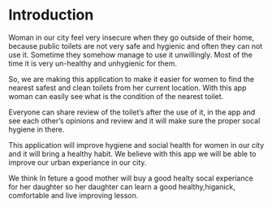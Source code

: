 # Introduction

Woman in our city feel very insecure when they go outside of their home, because public toilets are not very safe and hygienic and often they can not use it. Sometime they somehow manage to use it unwillingly. Most of the time it is very un-healthy and unhygienic for them.

So, we are making this application to make it easier for women to find the nearest safest and clean toilets from her current location. With this app woman can easily see what is the condition of the nearest toilet. 

Everyone can share review of the toilet’s after the use of it, in the app and see each other’s opinions and review and it will make sure the proper socal hygiene in there. 

This application will improve hygiene and social health for women in our city and it will bring a healthy habit. We believe with this app we will be able to improve our urban experiance in our city.

We think In feture a good mother will buy a good healty socal experiance for her daughter so her daughter  can learn a good healthy,higanick, comfortable and live improving lesson.



